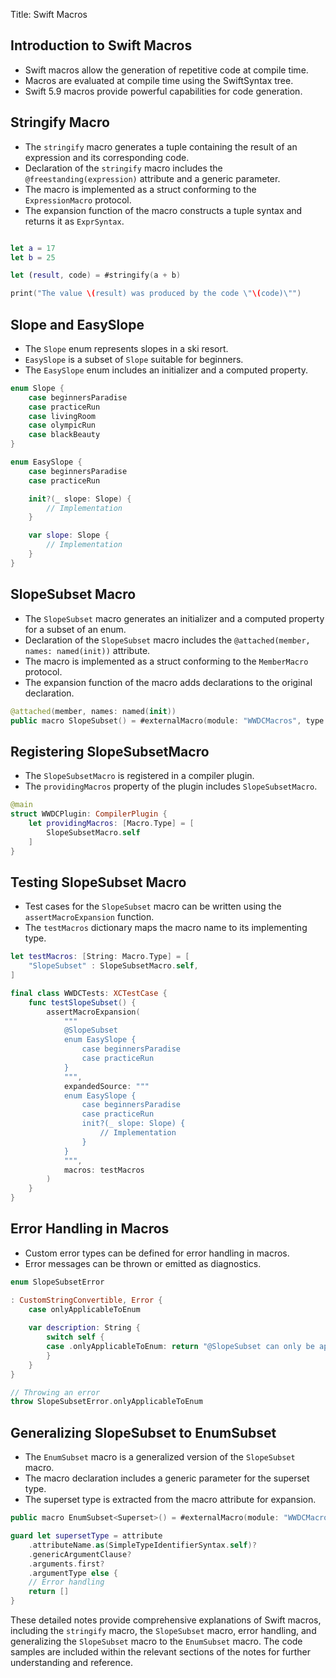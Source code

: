 Title: Swift Macros

## Introduction to Swift Macros
- Swift macros allow the generation of repetitive code at compile time.
- Macros are evaluated at compile time using the SwiftSyntax tree.
- Swift 5.9 macros provide powerful capabilities for code generation.

## Stringify Macro
- The `stringify` macro generates a tuple containing the result of an expression and its corresponding code.
- Declaration of the `stringify` macro includes the `@freestanding(expression)` attribute and a generic parameter.
- The macro is implemented as a struct conforming to the `ExpressionMacro` protocol.
- The expansion function of the macro constructs a tuple syntax and returns it as `ExprSyntax`.
```swift

let a = 17
let b = 25

let (result, code) = #stringify(a + b)

print("The value \(result) was produced by the code \"\(code)\"")
```

## Slope and EasySlope
- The `Slope` enum represents slopes in a ski resort.
- `EasySlope` is a subset of `Slope` suitable for beginners.
- The `EasySlope` enum includes an initializer and a computed property.
```swift
enum Slope {
    case beginnersParadise
    case practiceRun
    case livingRoom
    case olympicRun
    case blackBeauty
}

enum EasySlope {
    case beginnersParadise
    case practiceRun

    init?(_ slope: Slope) {
        // Implementation
    }

    var slope: Slope {
        // Implementation
    }
}
```

## SlopeSubset Macro
- The `SlopeSubset` macro generates an initializer and a computed property for a subset of an enum.
- Declaration of the `SlopeSubset` macro includes the `@attached(member, names: named(init))` attribute.
- The macro is implemented as a struct conforming to the `MemberMacro` protocol.
- The expansion function of the macro adds declarations to the original declaration.
```swift
@attached(member, names: named(init))
public macro SlopeSubset() = #externalMacro(module: "WWDCMacros", type: "SlopeSubsetMacro")
```

## Registering SlopeSubsetMacro
- The `SlopeSubsetMacro` is registered in a compiler plugin.
- The `providingMacros` property of the plugin includes `SlopeSubsetMacro`.
```swift
@main
struct WWDCPlugin: CompilerPlugin {
    let providingMacros: [Macro.Type] = [
        SlopeSubsetMacro.self
    ]
}
```

## Testing SlopeSubset Macro
- Test cases for the `SlopeSubset` macro can be written using the `assertMacroExpansion` function.
- The `testMacros` dictionary maps the macro name to its implementing type.
```swift
let testMacros: [String: Macro.Type] = [
    "SlopeSubset" : SlopeSubsetMacro.self,
]

final class WWDCTests: XCTestCase {
    func testSlopeSubset() {
        assertMacroExpansion(
            """
            @SlopeSubset
            enum EasySlope {
                case beginnersParadise
                case practiceRun
            }
            """, 
            expandedSource: """
            enum EasySlope {
                case beginnersParadise
                case practiceRun
                init?(_ slope: Slope) {
                    // Implementation
                }
            }
            """, 
            macros: testMacros
        )
    }
}
```

## Error Handling in Macros
- Custom error types can be defined for error handling in macros.
- Error messages can be thrown or emitted as diagnostics.
```swift
enum SlopeSubsetError

: CustomStringConvertible, Error {
    case onlyApplicableToEnum
    
    var description: String {
        switch self {
        case .onlyApplicableToEnum: return "@SlopeSubset can only be applied to an enum"
        }
    }
}

// Throwing an error
throw SlopeSubsetError.onlyApplicableToEnum
```

## Generalizing SlopeSubset to EnumSubset
- The `EnumSubset` macro is a generalized version of the `SlopeSubset` macro.
- The macro declaration includes a generic parameter for the superset type.
- The superset type is extracted from the macro attribute for expansion.
```swift
public macro EnumSubset<Superset>() = #externalMacro(module: "WWDCMacros", type: "SlopeSubsetMacro")

guard let supersetType = attribute
    .attributeName.as(SimpleTypeIdentifierSyntax.self)?
    .genericArgumentClause?
    .arguments.first?
    .argumentType else {
    // Error handling
    return []
}
```

These detailed notes provide comprehensive explanations of Swift macros, including the `stringify` macro, the `SlopeSubset` macro, error handling, and generalizing the `SlopeSubset` macro to the `EnumSubset` macro. The code samples are included within the relevant sections of the notes for further understanding and reference.